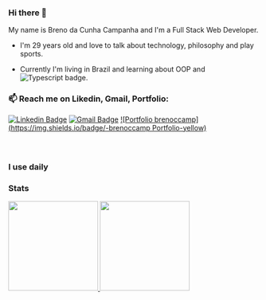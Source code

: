 ### Hi there 👋
<!--
**brenoccamp/brenoccamp** is a ✨ _special_ ✨ repository because its `README.md` (this file) appears on your GitHub profile.

Here are some ideas to get you started:

- 🔭 I’m currently working on ...
- 👯 I’m looking to collaborate on ...
- 🤔 I’m looking for help with ...
- 💬 Ask me about ...
- 😄 Pronouns: ...
- ⚡ Fun fact: ...
-->
My name is Breno da Cunha Campanha and I'm a Full Stack Web Developer.
- I'm 29 years old and love to talk about technology, philosophy and play sports.

- Currently I'm living in Brazil and learning about OOP and <img src="https://camo.githubusercontent.com/15569ddae589aac1f190bb8f480c3f1947ae54ceb78fcc0a4e9bcf5688718189/68747470733a2f2f696d672e736869656c64732e696f2f62616467652f2d547970657363726970742d77686974653f7374796c653d666c61742d73717561726526636f6c6f723d313931396666266c6f676f3d74797065736372697074266c6f676f436f6c6f723d7768697465" alt="Typescript badge">.

<h3>📫 Reach me on Likedin, Gmail, Portfolio:</h3>

[![Linkedin Badge](https://img.shields.io/badge/-brenoccamp-blue?style=flat-square&logo=Linkedin&logoColor=white&link=https://www.linkedin.com/in/brenoccamp/)](https://www.linkedin.com/in/brenoccamp/)
[![Gmail Badge](https://img.shields.io/badge/-brenoccamp@gmail.com-c14438?style=flat-square&logo=Gmail&logoColor=white&link=mailto:brenoccamp@gmail.com)](mailto:brenoccamp@gmail.com)
[![Portfolio brenoccamp](https://img.shields.io/badge/-brenoccamp Portfolio-yellow)](https://brenoccamp.vercel.app/)

 <br>

<h2></h2>
<h3>I use daily</h3>

### Stats
<div>
<a href="https://github.com/brenoccamp">
<img height="180em" src="https://github-readme-stats.vercel.app/api?username=brenoccamp&show_icons=true&theme=tokyonight&include_all_commits=true&count_private=true"/>
<img height="180em" src="https://github-readme-stats.vercel.app/api/top-langs/?username=brenoccamp&layout=compact&langs_count=7&theme=tokyonight"/>
</div>
<div style="display: inline_block"><br></a>
